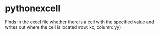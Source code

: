 # pythonexcell
Finds in the excel file whether there is a cell with the specified value and writes out where the cell is located (row: xx, column: yy)
